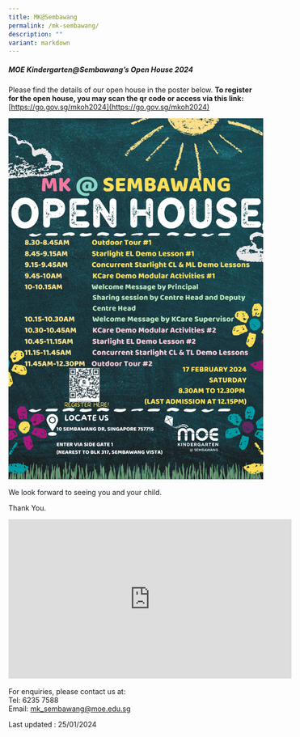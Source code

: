 ```yaml
---
title: MK@Sembawang
permalink: /mk-sembawang/
description: ""
variant: markdown
---
```

<!--
![](/images/MK%20Open%20House%202023.jpeg)

![](/images/MK-open-house.jpeg)

![](/images/waitlist-application.jpeg)

![](/images/mk-youtube.jpeg)

<br>
<img src="/images/mksmb.png" 
     style="width:40%">
		 
 <img src="/images/mksmb1.png" 
     style="width:40%">
-->

##### MOE Kindergarten@Sembawang’s Open House 2024

Please find the details of our open house in the poster below. 
**To register for the open house, you may scan the qr code or access via this link:**
[https://go.gov.sg/mkoh2024](https://go.gov.sg/mkoh2024)

![2024 MK Open House Poster](/images/MKSembawang_2024_Open_House_Poster.png)

We look forward to seeing you and your child.

Thank You.

<iframe width="560" height="315" src="https://www.youtube.com/embed/m1ED5IUgc4A" title="YouTube video player" frameborder="0" allow="accelerometer; autoplay; clipboard-write; encrypted-media; gyroscope; picture-in-picture; web-share" allowfullscreen=""></iframe>

For enquiries, please contact us at:<br>
Tel: 6235 7588<br>
Email: mk_sembawang@moe.edu.sg

Last updated : 25/01/2024
